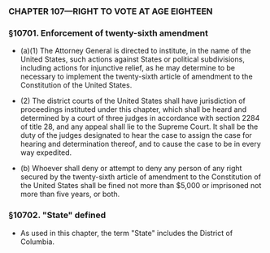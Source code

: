 ### **CHAPTER 107—RIGHT TO VOTE AT AGE EIGHTEEN**

### §10701. Enforcement of twenty-sixth amendment
* (a)(1) The Attorney General is directed to institute, in the name of the United States, such actions against States or political subdivisions, including actions for injunctive relief, as he may determine to be necessary to implement the twenty-sixth article of amendment to the Constitution of the United States.

* (2) The district courts of the United States shall have jurisdiction of proceedings instituted under this chapter, which shall be heard and determined by a court of three judges in accordance with section 2284 of title 28, and any appeal shall lie to the Supreme Court. It shall be the duty of the judges designated to hear the case to assign the case for hearing and determination thereof, and to cause the case to be in every way expedited.

* (b) Whoever shall deny or attempt to deny any person of any right secured by the twenty-sixth article of amendment to the Constitution of the United States shall be fined not more than $5,000 or imprisoned not more than five years, or both.

### §10702. "State" defined
* As used in this chapter, the term "State" includes the District of Columbia.